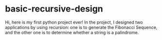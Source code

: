 # basic-recursive-design
Hi, here is my first python project ever! In the project, I designed two applications by using recursion: one is to generate the Fibonacci Sequence, and the other one is to determine whether a string is a palindrome.
